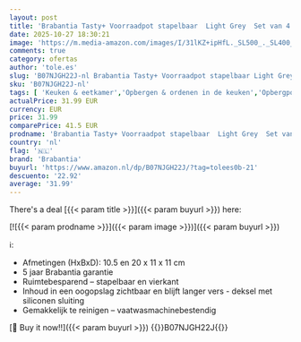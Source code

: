 ```yaml
---
layout: post
title: 'Brabantia Tasty+ Voorraadpot stapelbaar  Light Grey  Set van 4'
date: 2025-10-27 18:30:21
image: 'https://m.media-amazon.com/images/I/31lKZ+ipHfL._SL500_._SL400_.jpg'
comments: true
category: ofertas
author: 'tole.es'
slug: 'B07NJGH22J-nl Brabantia Tasty+ Voorraadpot stapelbaar Light Grey Set van 4'
sku: 'B07NJGH22J-nl'
tags: [ 'Keuken & eetkamer','Opbergen & ordenen in de keuken','Opbergpotten & -bussen','Voedselbewaring','Wonen & keuken','brabantia','🇳🇱', ]
actualPrice: 31.99 EUR
currency: EUR
price: 31.99
comparePrice: 41.5 EUR
prodname: 'Brabantia Tasty+ Voorraadpot stapelbaar  Light Grey  Set van 4'
country: 'nl'
flag: '🇳🇱'
brand: 'Brabantia'
buyurl: 'https://www.amazon.nl/dp/B07NJGH22J/?tag=tolees0b-21'
descuento: '22.92'
average: '31.99'
---
```


There's a deal [{{< param title >}}]({{< param buyurl >}})  here:

[![{{< param prodname >}}]({{< param image >}})]({{< param buyurl >}})

ℹ️:

- Afmetingen (HxBxD): 10.5 en 20 x 11 x 11 cm
- 5 jaar Brabantia garantie
- Ruimtebesparend – stapelbaar en vierkant
- Inhoud in een oogopslag zichtbaar en blijft langer vers - deksel met siliconen sluiting
- Gemakkelijk te reinigen – vaatwasmachinebestendig

[🛒 Buy it now!!]({{< param buyurl >}})
{{<world>}}B07NJGH22J{{</world>}}
